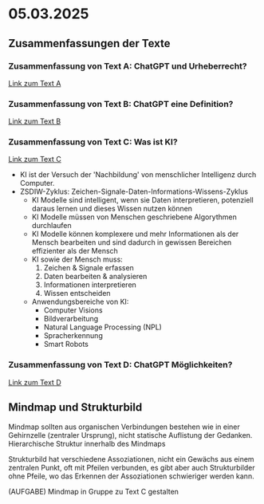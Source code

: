 # 05.03.2025
## Zusammenfassungen der Texte
### Zusammenfassung von Text A: ChatGPT und Urheberrecht?
[Link zum Text A](/M431/Texte%20zu%20KI/A_ChatGPT_und_Urheberrecht.pdf)

### Zusammenfassung von Text B: ChatGPT eine Definition?
[Link zum Text B](/M431/Texte%20zu%20KI/B_ChatGPT_eine_Definition.pdf)

### Zusammenfassung von Text C: Was ist KI?
[Link zum Text C](/M431/Texte%20zu%20KI/C_Was_ist_KI.pdf)
- KI ist der Versuch der 'Nachbildung' von menschlicher Intelligenz durch Computer.
- ZSDIW-Zyklus: Zeichen-Signale-Daten-Informations-Wissens-Zyklus
  - KI Modelle sind intelligent, wenn sie Daten interpretieren, potenziell daraus lernen und dieses Wissen nutzen können
  - KI Modelle müssen von Menschen geschriebene Algorythmen durchlaufen
  - KI Modelle können komplexere und mehr Informationen als der Mensch bearbeiten und sind dadurch in gewissen Bereichen effizienter als der Mensch
  - KI sowie der Mensch muss:
    1. Zeichen & Signale erfassen
    2. Daten bearbeiten & analysieren
    3. Informationen interpretieren
    4. Wissen entscheiden
  - Anwendungsbereiche von KI:
    - Computer Visions
    - Bildverarbeitung
    - Natural Language Processing (NPL)
    - Spracherkennung
    - Smart Robots
  
### Zusammenfassung von Text D: ChatGPT Möglichkeiten?
[Link zum Text D](/M431/Texte%20zu%20KI/D_ChatGPT_Möglichkeiten.pdf)

## Mindmap und Strukturbild
Mindmap sollten aus organischen Verbindungen bestehen wie in einer Gehirnzelle (zentraler Ursprung), nicht statische Auflistung der Gedanken. Hierarchische Struktur innerhalb des Mindmaps

Strukturbild hat verschiedene Assoziationen, nicht ein Gewächs aus einem zentralen Punkt, oft mit Pfeilen verbunden, es gibt aber auch Strukturbilder ohne Pfeile, wo das Erkennen der Assoziationen schwieriger werden kann.

(AUFGABE) Mindmap in Gruppe zu Text C gestalten